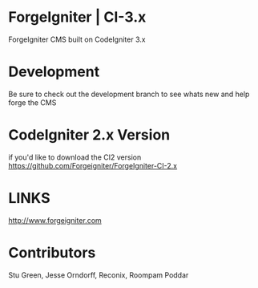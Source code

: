 # ForgeIgniter | CI-3.x
ForgeIgniter CMS built on CodeIgniter 3.x

# Development 
Be sure to check out the development branch to see whats new and help forge the CMS

# CodeIgniter 2.x Version
if you'd like to download the CI2 version https://github.com/Forgeigniter/ForgeIgniter-CI-2.x

# LINKS
http://www.forgeigniter.com  

# Contributors 
Stu Green, Jesse Orndorff, Reconix, Roompam Poddar
